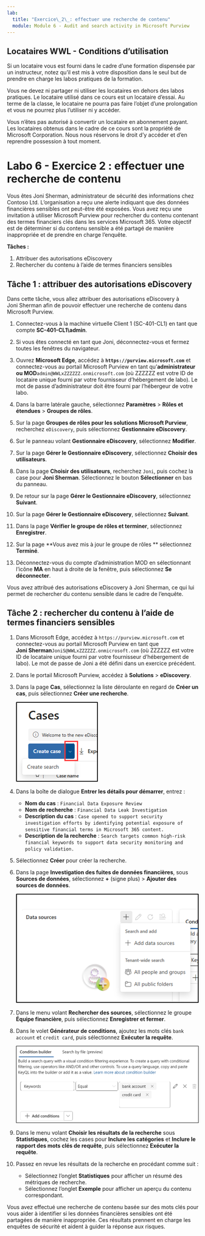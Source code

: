```yaml
---
lab:
  title: "Exercice\_2\_: effectuer une recherche de contenu"
  module: Module 6 - Audit and search activity in Microsoft Purview
---
```


## Locataires WWL - Conditions d’utilisation

Si un locataire vous est fourni dans le cadre d’une formation dispensée par un instructeur, notez qu’il est mis à votre disposition dans le seul but de prendre en charge les labos pratiques de la formation.

Vous ne devez ni partager ni utiliser les locataires en dehors des labos pratiques. Le locataire utilisé dans ce cours est un locataire d’essai. Au terme de la classe, le locataire ne pourra pas faire l’objet d’une prolongation et vous ne pourrez plus l’utiliser ni y accéder.

Vous n’êtes pas autorisé à convertir un locataire en abonnement payant. Les locataires obtenus dans le cadre de ce cours sont la propriété de Microsoft Corporation. Nous nous réservons le droit d’y accéder et d’en reprendre possession à tout moment.

# Labo 6 - Exercice 2 : effectuer une recherche de contenu

Vous êtes Joni Sherman, administrateur de sécurité des informations chez Contoso Ltd. L’organisation a reçu une alerte indiquant que des données financières sensibles ont peut-être été exposées. Vous avez reçu une invitation à utiliser Microsoft Purview pour rechercher du contenu contenant des termes financiers clés dans les services Microsoft 365. Votre objectif est de déterminer si du contenu sensible a été partagé de manière inappropriée et de prendre en charge l’enquête.

**Tâches :**

1. Attribuer des autorisations eDiscovery
1. Rechercher du contenu à l’aide de termes financiers sensibles

## Tâche 1 : attribuer des autorisations eDiscovery

Dans cette tâche, vous allez attribuer des autorisations eDiscovery à Joni Sherman afin de pouvoir effectuer une recherche de contenu dans Microsoft Purview.

1. Connectez-vous à la machine virtuelle Client 1 (SC-401-CL1) en tant que compte **SC-401-CL1\admin**.

1. Si vous êtes connecté en tant que Joni, déconnectez-vous et fermez toutes les fenêtres du navigateur.

1. Ouvrez **Microsoft Edge**, accédez à **`https://purview.microsoft.com`** et connectez-vous au portail Microsoft Purview en tant qu’**administrateur ou MOD**`admin@WWLxZZZZZZ.onmicrosoft.com` (où ZZZZZZ est votre ID de locataire unique fourni par votre fournisseur d’hébergement de labo). Le mot de passe d’administrateur doit être fourni par l’hébergeur de votre labo.

1. Dans la barre latérale gauche, sélectionnez **Paramètres** > **Rôles et étendues** > **Groupes de rôles**.

1. Sur la page **Groupes de rôles pour les solutions Microsoft Purview**, recherchez `eDiscovery`, puis sélectionnez **Gestionnaire eDiscovery**.

1. Sur le panneau volant **Gestionnaire eDiscovery**, sélectionnez **Modifier**.

1. Sur la page **Gérer le Gestionnaire eDiscovery**, sélectionnez **Choisir des utilisateurs**.

1. Dans la page **Choisir des utilisateurs**, recherchez `Joni`, puis cochez la case pour **Joni Sherman**. Sélectionnez le bouton **Sélectionner** en bas du panneau.

1. De retour sur la page **Gérer le Gestionnaire eDiscovery**, sélectionnez **Suivant**.

1. Sur la page **Gérer le Gestionnaire eDiscovery**, sélectionnez **Suivant**.

1. Dans la page **Vérifier le groupe de rôles et terminer**, sélectionnez **Enregistrer**.

1. Sur la page **Vous avez mis à jour le groupe de rôles ** sélectionnez **Terminé**.

1. Déconnectez-vous du compte d’administration MOD en sélectionnant l’icône **MA** en haut à droite de la fenêtre, puis sélectionnez **Se déconnecter**.

Vous avez attribué des autorisations eDiscovery à Joni Sherman, ce qui lui permet de rechercher du contenu sensible dans le cadre de l’enquête.

## Tâche 2 : rechercher du contenu à l’aide de termes financiers sensibles

1. Dans Microsoft Edge, accédez à `https://purview.microsoft.com` et connectez-vous au portail Microsoft Purview en tant que **Joni Sherman**`JoniS@WWLxZZZZZZ.onmicrosoft.com` (où ZZZZZZ est votre ID de locataire unique fourni par votre fournisseur d’hébergement de labo). Le mot de passe de Joni a été défini dans un exercice précédent.

1. Dans le portail Microsoft Purview, accédez à **Solutions** > **eDiscovery**.

1. Dans la page **Cas**, sélectionnez la liste déroulante en regard de **Créer un cas**, puis sélectionnez **Créer une recherche**.

   ![Capture d’écran montrant où créer une recherche dans eDiscovery.](../Media/ediscovery-create-search.png)

1. Dans la boîte de dialogue **Entrer les détails pour démarrer**, entrez :

   - **Nom du cas** : `Financial Data Exposure Review`
   - **Nom de recherche** : `Financial Data Leak Investigation`
   - **Description du cas** : `Case opened to support security investigation efforts by identifying potential exposure of sensitive financial terms in Microsoft 365 content.`
   - **Description de la recherche** : `Search targets common high-risk financial keywords to support data security monitoring and policy validation.`

1. Sélectionnez **Créer** pour créer la recherche.

1. Dans la page **Investigation des fuites de données financières**, sous **Sources de données**, sélectionnez **+** (signe plus) > **Ajouter des sources de données**.

   ![Capture d’écran montrant l’ajout de sources de données dans la recherche de contenu.](../Media/content-search-data-sources.png)

1. Dans le menu volant **Rechercher des sources**, sélectionnez le groupe **Équipe financière**, puis sélectionnez **Enregistrer et fermer**.

1. Dans le volet **Générateur de conditions**, ajoutez les mots clés `bank account` et `credit card`, puis sélectionnez **Exécuter la requête**.

   ![Capture d’écran montrant le générateur de conditions dans la recherche de contenu.](../Media/content-search-query-builder.png)

1. Dans le menu volant **Choisir les résultats de la recherche** sous **Statistiques**, cochez les cases pour **Inclure les catégories** et **Inclure le rapport des mots clés de requête**, puis sélectionnez **Exécuter la requête**.

1. Passez en revue les résultats de la recherche en procédant comme suit :

   - Sélectionnez l’onglet **Statistiques** pour afficher un résumé des métriques de recherche.
   - Sélectionnez l’onglet **Exemple** pour afficher un aperçu du contenu correspondant.

Vous avez effectué une recherche de contenu basée sur des mots clés pour vous aider à identifier si les données financières sensibles ont été partagées de manière inappropriée. Ces résultats prennent en charge les enquêtes de sécurité et aident à guider la réponse aux risques.
